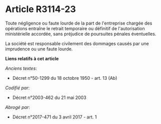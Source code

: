 # Article R3114-23

Toute négligence ou faute lourde de la part de l'entreprise chargée des opérations entraîne le retrait temporaire ou
définitif de l'autorisation ministérielle accordée, sans préjudice de poursuites pénales éventuelles.

La société est responsable civilement des dommages causés par une imprudence ou une faute lourde.

**Liens relatifs à cet article**

_Anciens textes_:

  - Décret n°50-1299 du 18 octobre 1950 - art. 13 (Ab)

_Codifié par_:

  - Décret n°2003-462 du 21 mai 2003

_Abrogé par_:

  - Décret n°2017-471 du 3 avril 2017 - art. 1
